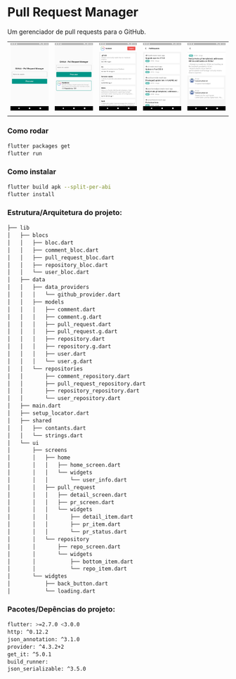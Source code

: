 # Pull Request Manager

Um gerenciador de pull requests para o GitHub.

|                           |                           |                           |                           |                           |
| :-----------------------: | :-----------------------: | :-----------------------: | :-----------------------: | :-----------------------: |
| ![](./screenshots/01.png) | ![](./screenshots/02.png) | ![](./screenshots/03.png) | ![](./screenshots/04.png) | ![](./screenshots/05.png) |
|                           |                           |                           |                           |                           |

### Como rodar

```sh
flutter packages get
flutter run
```

### Como instalar

```sh
flutter build apk --split-per-abi
flutter install
```

### Estrutura/Arquitetura do projeto:

```sh
├── lib
│   ├── blocs
│   │   ├── bloc.dart
│   │   ├── comment_bloc.dart
│   │   ├── pull_request_bloc.dart
│   │   ├── repository_bloc.dart
│   │   └── user_bloc.dart
│   ├── data
│   │   ├── data_providers
│   │   │   └── github_provider.dart
│   │   ├── models
│   │   │   ├── comment.dart
│   │   │   ├── comment.g.dart
│   │   │   ├── pull_request.dart
│   │   │   ├── pull_request.g.dart
│   │   │   ├── repository.dart
│   │   │   ├── repository.g.dart
│   │   │   ├── user.dart
│   │   │   └── user.g.dart
│   │   └── repositories
│   │       ├── comment_repository.dart
│   │       ├── pull_request_repository.dart
│   │       ├── repository_repository.dart
│   │       └── user_repository.dart
│   ├── main.dart
│   ├── setup_locator.dart
│   ├── shared
│   │   ├── contants.dart
│   │   └── strings.dart
│   └── ui
│       ├── screens
│       │   ├── home
│       │   │   ├── home_screen.dart
│       │   │   └── widgets
│       │   │       └── user_info.dart
│       │   ├── pull_request
│       │   │   ├── detail_screen.dart
│       │   │   ├── pr_screen.dart
│       │   │   └── widgets
│       │   │       ├── detail_item.dart
│       │   │       ├── pr_item.dart
│       │   │       └── pr_status.dart
│       │   └── repository
│       │       ├── repo_screen.dart
│       │       └── widgets
│       │           ├── bottom_item.dart
│       │           └── repo_item.dart
│       └── widgtes
│           ├── back_button.dart
│           └── loading.dart
```

### Pacotes/Depências do projeto:

```sh
flutter: >=2.7.0 <3.0.0
http: ^0.12.2
json_annotation: ^3.1.0
provider: ^4.3.2+2
get_it: ^5.0.1
build_runner:
json_serializable: ^3.5.0
```
